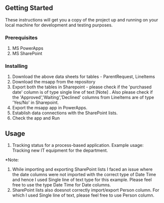 ## Getting Started <a name = "getting_started"></a>
These instructions will get you a copy of the project up and running on your local machine for development and testing purposes.

### Prerequisites
1. MS PowerApps
2. MS SharePoint

### Installing
1. Download the above data sheets for tables - ParentRequest, LineItems
2. Download the msapp from the repository
3. Export both the tables in Sharepoint - please check if the 'purchased date' column is of type single line of text [Note] . Also please check if the 'Approved','Waiting','Declined' columns from LineItems are of type 'Yes/No' in Sharepoint.
4. Export the msapp app in PowerApps.
5. Establish data connections with the SharePoint lists.
6. Check the app and Run

## Usage <a name = "usage"></a>
1. Tracking status for a process-based application.
   Example usage: Tracking new IT equipment for the department.
   

*Note:
1. While importing and exporting SharePoint lists I faced an issue where the date columns were not imported with the correct type of Date Time and hence I used Single line of text type for this example. 
Please feel free to use the type Date Time for Date columns.
2. SharePoint lists also doesnot correctly import/export Person column. For which I used Single line of text, please feel free to use Person column. 
